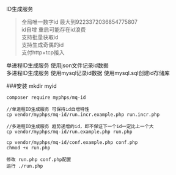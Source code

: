 ID生成服务
>全局唯一数字id 最大到9223372036854775807    
>id自增 重启可能存在id浪费  
>支持批量获取id   
>支持生成奇偶的id  
>支付http+tcp接入


单进程ID生成服务 使用json文件记录id数据    
多进程ID生成服务 使用mysql记录id数据 使用mysql.sql创建id存储库

###安装
    mkdir myid
    
    composer require myphps/mq-id
    
    //单进程ID生成服务 可保持id自增特性 
    cp vendor/myphps/mq-id/run.incr.example.php run.incr.php
    
    //多进程ID生成服务 趋势递增的id，即不保证下一个id一定比上一个大 
    cp vendor/myphps/mq-id/run.example.php run.php
        
    cp vendor/myphps/mq-id/conf.example.php conf.php
    chmod +x run.php
    
    修改 run.php conf.php配置
    运行 ./run.php 
    